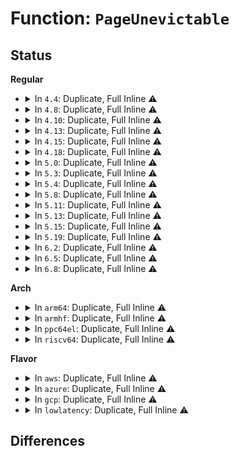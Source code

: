 # Function: <code>PageUnevictable</code>

## Status
<b>Regular</b>
<ul>
<li>
<details>
<summary>In <code>4.4</code>: Duplicate, Full Inline ⚠️</summary>

**Collision:** Static Duplication

**Inline:** Full

**Transformation:** False

**Instances:**

```
In mm/swap.c (ffffffff8119c994)
Location: include/linux/page-flags.h:265
Inline: True
Inline callers:
  - mm/swap.c:__page_cache_release
  - mm/swap.c:__pagevec_lru_add_fn
  - mm/swap.c:release_pages
  - mm/swap.c:rotate_reclaimable_page
  - mm/swap.c:mark_page_accessed
  - mm/swap.c:deactivate_file_page
  - mm/swap.c:lru_add_page_tail
  - mm/swap.c:lru_add_page_tail
```
```
In mm/vmscan.c (ffffffff811a2637)
Location: include/linux/page-flags.h:265
Inline: True
Inline callers:
  - mm/vmscan.c:__isolate_lru_page
  - mm/vmscan.c:isolate_lru_page
  - mm/vmscan.c:putback_lru_page
  - mm/vmscan.c:putback_inactive_pages
  - mm/vmscan.c:check_move_unevictable_pages
```
```
In mm/compaction.c (ffffffff811b60cc)
Location: include/linux/page-flags.h:265
Inline: True
Inline callers:
  - mm/compaction.c:isolate_migratepages_block
```
```
In mm/mlock.c (ffffffff811c2ce2)
Location: include/linux/page-flags.h:265
Inline: True
Inline callers:
  - mm/mlock.c:__munlock_pagevec
  - mm/mlock.c:clear_page_mlock
  - mm/mlock.c:munlock_vma_page
```
```
In mm/memcontrol.c (ffffffff811fecef)
Location: include/linux/page-flags.h:265
Inline: True
Inline callers:
  - mm/memcontrol.c:lock_page_lru
  - mm/memcontrol.c:unlock_page_lru
```
```
In fs/proc/task_mmu.c (ffffffff81276a32)
Location: include/linux/page-flags.h:265
Inline: True
Inline callers:
  - fs/proc/task_mmu.c:gather_stats
```
</details>
</li>
<li>
<details>
<summary>In <code>4.8</code>: Duplicate, Full Inline ⚠️</summary>

**Collision:** Static Duplication

**Inline:** Full

**Transformation:** False

**Instances:**

```
In mm/swap.c (ffffffff811b1f5b)
Location: include/linux/page-flags.h:322
Inline: True
Inline callers:
  - mm/swap.c:__pagevec_lru_add_fn
  - mm/swap.c:lru_add_page_tail
  - mm/swap.c:lru_add_page_tail
  - mm/swap.c:release_pages
  - mm/swap.c:deactivate_page
  - mm/swap.c:deactivate_file_page
  - mm/swap.c:mark_page_accessed
  - mm/swap.c:activate_page
  - mm/swap.c:rotate_reclaimable_page
  - mm/swap.c:__page_cache_release
```
```
In mm/vmscan.c (ffffffff811bca5e)
Location: include/linux/page-flags.h:322
Inline: True
Inline callers:
  - mm/vmscan.c:check_move_unevictable_pages
  - mm/vmscan.c:putback_inactive_pages
  - mm/vmscan.c:isolate_lru_page
  - mm/vmscan.c:__isolate_lru_page
  - mm/vmscan.c:putback_lru_page
```
```
In mm/compaction.c (ffffffff811cff27)
Location: include/linux/page-flags.h:322
Inline: True
Inline callers:
  - mm/compaction.c:isolate_migratepages_block
```
```
In mm/mlock.c (ffffffff811dea06)
Location: include/linux/page-flags.h:322
Inline: True
Inline callers:
  - mm/mlock.c:__munlock_isolation_failed
  - mm/mlock.c:clear_page_mlock
```
```
In mm/memcontrol.c (ffffffff81224832)
Location: include/linux/page-flags.h:322
Inline: True
Inline callers:
  - mm/memcontrol.c:mem_cgroup_commit_charge
  - mm/memcontrol.c:mem_cgroup_commit_charge
```
```
In fs/proc/task_mmu.c (ffffffff812a4736)
Location: include/linux/page-flags.h:322
Inline: True
Inline callers:
  - fs/proc/task_mmu.c:gather_stats
```
</details>
</li>
<li>
<details>
<summary>In <code>4.10</code>: Duplicate, Full Inline ⚠️</summary>

**Collision:** Static Duplication

**Inline:** Full

**Transformation:** False

**Instances:**

```
In mm/swap.c (ffffffff811c25bb)
Location: include/linux/page-flags.h:338
Inline: True
Inline callers:
  - mm/swap.c:__pagevec_lru_add_fn
  - mm/swap.c:lru_add_page_tail
  - mm/swap.c:lru_add_page_tail
  - mm/swap.c:release_pages
  - mm/swap.c:deactivate_page
  - mm/swap.c:deactivate_file_page
  - mm/swap.c:mark_page_accessed
  - mm/swap.c:activate_page
  - mm/swap.c:rotate_reclaimable_page
  - mm/swap.c:__page_cache_release
```
```
In mm/vmscan.c (ffffffff811cd131)
Location: include/linux/page-flags.h:338
Inline: True
Inline callers:
  - mm/vmscan.c:check_move_unevictable_pages
  - mm/vmscan.c:putback_inactive_pages
  - mm/vmscan.c:isolate_lru_page
  - mm/vmscan.c:__isolate_lru_page
  - mm/vmscan.c:putback_lru_page
```
```
In mm/compaction.c (ffffffff811dff53)
Location: include/linux/page-flags.h:338
Inline: True
Inline callers:
  - mm/compaction.c:isolate_migratepages_block
```
```
In mm/mlock.c (ffffffff811ee826)
Location: include/linux/page-flags.h:338
Inline: True
Inline callers:
  - mm/mlock.c:__munlock_isolation_failed
  - mm/mlock.c:clear_page_mlock
```
```
In mm/memcontrol.c (ffffffff81236e1b)
Location: include/linux/page-flags.h:338
Inline: True
Inline callers:
  - mm/memcontrol.c:mem_cgroup_commit_charge
  - mm/memcontrol.c:mem_cgroup_commit_charge
```
```
In fs/proc/task_mmu.c (ffffffff812ba0af)
Location: include/linux/page-flags.h:338
Inline: True
Inline callers:
  - fs/proc/task_mmu.c:gather_stats
```
</details>
</li>
<li>
<details>
<summary>In <code>4.13</code>: Duplicate, Full Inline ⚠️</summary>

**Collision:** Static Duplication

**Inline:** Full

**Transformation:** False

**Instances:**

```
In mm/swap.c (ffffffff811caa3a)
Location: include/linux/page-flags.h:341
Inline: True
Inline callers:
  - mm/swap.c:__pagevec_lru_add_fn
  - mm/swap.c:lru_add_page_tail
  - mm/swap.c:lru_add_page_tail
  - mm/swap.c:release_pages
  - mm/swap.c:mark_page_lazyfree
  - mm/swap.c:deactivate_file_page
  - mm/swap.c:mark_page_accessed
  - mm/swap.c:activate_page
  - mm/swap.c:rotate_reclaimable_page
  - mm/swap.c:__page_cache_release
```
```
In mm/vmscan.c (ffffffff811d5def)
Location: include/linux/page-flags.h:341
Inline: True
Inline callers:
  - mm/vmscan.c:check_move_unevictable_pages
  - mm/vmscan.c:putback_inactive_pages
  - mm/vmscan.c:isolate_lru_page
  - mm/vmscan.c:__isolate_lru_page
  - mm/vmscan.c:putback_lru_page
```
```
In mm/compaction.c (ffffffff811e9cfa)
Location: include/linux/page-flags.h:341
Inline: True
Inline callers:
  - mm/compaction.c:isolate_migratepages_block
```
```
In mm/mlock.c (ffffffff811f97b6)
Location: include/linux/page-flags.h:341
Inline: True
Inline callers:
  - mm/mlock.c:__munlock_isolation_failed
  - mm/mlock.c:clear_page_mlock
```
```
In mm/memcontrol.c (ffffffff812428cc)
Location: include/linux/page-flags.h:341
Inline: True
Inline callers:
  - mm/memcontrol.c:mem_cgroup_commit_charge
  - mm/memcontrol.c:mem_cgroup_commit_charge
```
```
In fs/proc/task_mmu.c (ffffffff812c77fe)
Location: include/linux/page-flags.h:341
Inline: True
Inline callers:
  - fs/proc/task_mmu.c:gather_stats
```
</details>
</li>
<li>
<details>
<summary>In <code>4.15</code>: Duplicate, Full Inline ⚠️</summary>

**Collision:** Static Duplication

**Inline:** Full

**Transformation:** False

**Instances:**

```
In mm/swap.c (ffffffff811df7aa)
Location: include/linux/page-flags.h:342
Inline: True
Inline callers:
  - mm/swap.c:__pagevec_lru_add_fn
  - mm/swap.c:lru_add_page_tail
  - mm/swap.c:lru_add_page_tail
  - mm/swap.c:release_pages
  - mm/swap.c:mark_page_lazyfree
  - mm/swap.c:deactivate_file_page
  - mm/swap.c:mark_page_accessed
  - mm/swap.c:activate_page
  - mm/swap.c:rotate_reclaimable_page
  - mm/swap.c:__page_cache_release
```
```
In mm/vmscan.c (ffffffff811eb30f)
Location: include/linux/page-flags.h:342
Inline: True
Inline callers:
  - mm/vmscan.c:check_move_unevictable_pages
  - mm/vmscan.c:putback_inactive_pages
  - mm/vmscan.c:isolate_lru_page
  - mm/vmscan.c:__isolate_lru_page
  - mm/vmscan.c:putback_lru_page
```
```
In mm/compaction.c (ffffffff8120004f)
Location: include/linux/page-flags.h:342
Inline: True
Inline callers:
  - mm/compaction.c:isolate_migratepages_block
```
```
In mm/mlock.c (ffffffff81211be6)
Location: include/linux/page-flags.h:342
Inline: True
Inline callers:
  - mm/mlock.c:__munlock_isolation_failed
  - mm/mlock.c:clear_page_mlock
```
```
In mm/memcontrol.c (ffffffff8126270c)
Location: include/linux/page-flags.h:342
Inline: True
Inline callers:
  - mm/memcontrol.c:mem_cgroup_commit_charge
  - mm/memcontrol.c:mem_cgroup_commit_charge
```
```
In fs/proc/task_mmu.c (ffffffff812eb3fe)
Location: include/linux/page-flags.h:342
Inline: True
Inline callers:
  - fs/proc/task_mmu.c:gather_stats
```
</details>
</li>
<li>
<details>
<summary>In <code>4.18</code>: Duplicate, Full Inline ⚠️</summary>

**Collision:** Static Duplication

**Inline:** Full

**Transformation:** False

**Instances:**

```
In mm/swap.c (ffffffff81201e32)
Location: include/linux/page-flags.h:349
Inline: True
Inline callers:
  - mm/swap.c:__pagevec_lru_add_fn
  - mm/swap.c:lru_add_page_tail
  - mm/swap.c:lru_add_page_tail
  - mm/swap.c:release_pages
  - mm/swap.c:mark_page_lazyfree
  - mm/swap.c:deactivate_file_page
  - mm/swap.c:mark_page_accessed
  - mm/swap.c:activate_page
  - mm/swap.c:rotate_reclaimable_page
  - mm/swap.c:__page_cache_release
```
```
In mm/vmscan.c (ffffffff8120cb31)
Location: include/linux/page-flags.h:349
Inline: True
Inline callers:
  - mm/vmscan.c:check_move_unevictable_pages
  - mm/vmscan.c:putback_inactive_pages
  - mm/vmscan.c:isolate_lru_page
  - mm/vmscan.c:__isolate_lru_page
```
```
In mm/compaction.c (ffffffff812213f5)
Location: include/linux/page-flags.h:349
Inline: True
Inline callers:
  - mm/compaction.c:isolate_migratepages_block
```
```
In mm/mlock.c (ffffffff81232925)
Location: include/linux/page-flags.h:349
Inline: True
Inline callers:
  - mm/mlock.c:__munlock_isolation_failed
  - mm/mlock.c:clear_page_mlock
```
```
In mm/memcontrol.c (ffffffff812868cc)
Location: include/linux/page-flags.h:349
Inline: True
Inline callers:
  - mm/memcontrol.c:mem_cgroup_commit_charge
  - mm/memcontrol.c:mem_cgroup_commit_charge
```
```
In fs/proc/task_mmu.c (ffffffff8131872e)
Location: include/linux/page-flags.h:349
Inline: True
Inline callers:
  - fs/proc/task_mmu.c:gather_stats
```
</details>
</li>
<li>
<details>
<summary>In <code>5.0</code>: Duplicate, Full Inline ⚠️</summary>

**Collision:** Static Duplication

**Inline:** Full

**Transformation:** False

**Instances:**

```
In mm/swap.c (ffffffff812147b2)
Location: include/linux/page-flags.h:361
Inline: True
Inline callers:
  - mm/swap.c:__pagevec_lru_add_fn
  - mm/swap.c:lru_add_page_tail
  - mm/swap.c:lru_add_page_tail
  - mm/swap.c:release_pages
  - mm/swap.c:mark_page_lazyfree
  - mm/swap.c:deactivate_file_page
  - mm/swap.c:mark_page_accessed
  - mm/swap.c:activate_page
  - mm/swap.c:rotate_reclaimable_page
  - mm/swap.c:__page_cache_release
```
```
In mm/vmscan.c (ffffffff8121f9a6)
Location: include/linux/page-flags.h:361
Inline: True
Inline callers:
  - mm/vmscan.c:check_move_unevictable_pages
  - mm/vmscan.c:putback_inactive_pages
  - mm/vmscan.c:isolate_lru_page
  - mm/vmscan.c:__isolate_lru_page
```
```
In mm/compaction.c (ffffffff81234448)
Location: include/linux/page-flags.h:361
Inline: True
Inline callers:
  - mm/compaction.c:isolate_migratepages_block
```
```
In mm/mlock.c (ffffffff81246165)
Location: include/linux/page-flags.h:361
Inline: True
Inline callers:
  - mm/mlock.c:__munlock_isolation_failed
  - mm/mlock.c:clear_page_mlock
```
```
In mm/memcontrol.c (ffffffff8129b857)
Location: include/linux/page-flags.h:361
Inline: True
Inline callers:
  - mm/memcontrol.c:mem_cgroup_commit_charge
  - mm/memcontrol.c:mem_cgroup_commit_charge
```
```
In fs/proc/task_mmu.c (ffffffff8132f640)
Location: include/linux/page-flags.h:361
Inline: True
Inline callers:
  - fs/proc/task_mmu.c:gather_stats
```
</details>
</li>
<li>
<details>
<summary>In <code>5.3</code>: Duplicate, Full Inline ⚠️</summary>

**Collision:** Static Duplication

**Inline:** Full

**Transformation:** False

**Instances:**

```
In mm/swap.c (ffffffff81224473)
Location: include/linux/page-flags.h:394
Inline: True
Inline callers:
  - mm/swap.c:__pagevec_lru_add_fn
  - mm/swap.c:lru_add_page_tail
  - mm/swap.c:lru_add_page_tail
  - mm/swap.c:release_pages
  - mm/swap.c:mark_page_lazyfree
  - mm/swap.c:deactivate_file_page
  - mm/swap.c:mark_page_accessed
  - mm/swap.c:activate_page
  - mm/swap.c:rotate_reclaimable_page
  - mm/swap.c:__page_cache_release
```
```
In mm/vmscan.c (ffffffff8122f15b)
Location: include/linux/page-flags.h:394
Inline: True
Inline callers:
  - mm/vmscan.c:check_move_unevictable_pages
  - mm/vmscan.c:move_pages_to_lru
  - mm/vmscan.c:isolate_lru_page
  - mm/vmscan.c:__isolate_lru_page
  - mm/vmscan.c:reclaim_clean_pages_from_list
```
```
In mm/compaction.c (ffffffff81244204)
Location: include/linux/page-flags.h:394
Inline: True
Inline callers:
  - mm/compaction.c:isolate_migratepages_block
```
```
In mm/mlock.c (ffffffff81258165)
Location: include/linux/page-flags.h:394
Inline: True
Inline callers:
  - mm/mlock.c:__munlock_isolation_failed
  - mm/mlock.c:clear_page_mlock
```
```
In mm/memcontrol.c (ffffffff812b69a4)
Location: include/linux/page-flags.h:394
Inline: True
Inline callers:
  - mm/memcontrol.c:mem_cgroup_commit_charge
  - mm/memcontrol.c:mem_cgroup_commit_charge
```
```
In fs/proc/task_mmu.c (ffffffff81357107)
Location: include/linux/page-flags.h:394
Inline: True
Inline callers:
  - fs/proc/task_mmu.c:gather_stats
```
</details>
</li>
<li>
<details>
<summary>In <code>5.4</code>: Duplicate, Full Inline ⚠️</summary>

**Collision:** Static Duplication

**Inline:** Full

**Transformation:** False

**Instances:**

```
In mm/swap.c (ffffffff81232203)
Location: include/linux/page-flags.h:394
Inline: True
Inline callers:
  - mm/swap.c:__pagevec_lru_add_fn
  - mm/swap.c:lru_add_page_tail
  - mm/swap.c:lru_add_page_tail
  - mm/swap.c:release_pages
  - mm/swap.c:mark_page_lazyfree
  - mm/swap.c:deactivate_page
  - mm/swap.c:deactivate_file_page
  - mm/swap.c:mark_page_accessed
  - mm/swap.c:activate_page
  - mm/swap.c:rotate_reclaimable_page
  - mm/swap.c:__page_cache_release
```
```
In mm/vmscan.c (ffffffff8123d2eb)
Location: include/linux/page-flags.h:394
Inline: True
Inline callers:
  - mm/vmscan.c:check_move_unevictable_pages
  - mm/vmscan.c:move_pages_to_lru
  - mm/vmscan.c:isolate_lru_page
  - mm/vmscan.c:__isolate_lru_page
  - mm/vmscan.c:reclaim_clean_pages_from_list
```
```
In mm/compaction.c (ffffffff812526c4)
Location: include/linux/page-flags.h:394
Inline: True
Inline callers:
  - mm/compaction.c:isolate_migratepages_block
```
```
In mm/mlock.c (ffffffff81266635)
Location: include/linux/page-flags.h:394
Inline: True
Inline callers:
  - mm/mlock.c:__munlock_isolation_failed
  - mm/mlock.c:clear_page_mlock
```
```
In mm/madvise.c (ffffffff812853cb)
Location: include/linux/page-flags.h:394
Inline: True
Inline callers:
  - mm/madvise.c:madvise_cold_or_pageout_pte_range
  - mm/madvise.c:madvise_cold_or_pageout_pte_range
```
```
In mm/memcontrol.c (ffffffff812c8874)
Location: include/linux/page-flags.h:394
Inline: True
Inline callers:
  - mm/memcontrol.c:mem_cgroup_commit_charge
  - mm/memcontrol.c:mem_cgroup_commit_charge
```
```
In fs/proc/task_mmu.c (ffffffff8136f6d7)
Location: include/linux/page-flags.h:394
Inline: True
Inline callers:
  - fs/proc/task_mmu.c:gather_stats
```
</details>
</li>
<li>
<details>
<summary>In <code>5.8</code>: Duplicate, Full Inline ⚠️</summary>

**Collision:** Static Duplication

**Inline:** Full

**Transformation:** False

**Instances:**

```
In mm/swap.c (ffffffff8125f5a3)
Location: include/linux/page-flags.h:402
Inline: True
Inline callers:
  - mm/swap.c:__pagevec_lru_add_fn
  - mm/swap.c:lru_add_page_tail
  - mm/swap.c:release_pages
  - mm/swap.c:mark_page_lazyfree
  - mm/swap.c:deactivate_page
  - mm/swap.c:deactivate_file_page
  - mm/swap.c:lru_deactivate_file_fn
  - mm/swap.c:mark_page_accessed
  - mm/swap.c:activate_page
  - mm/swap.c:rotate_reclaimable_page
  - mm/swap.c:__page_cache_release
```
```
In mm/vmscan.c (ffffffff8126588b)
Location: include/linux/page-flags.h:402
Inline: True
Inline callers:
  - mm/vmscan.c:check_move_unevictable_pages
  - mm/vmscan.c:isolate_lru_page
  - mm/vmscan.c:__isolate_lru_page
  - mm/vmscan.c:reclaim_clean_pages_from_list
```
```
In mm/compaction.c (ffffffff81282af1)
Location: include/linux/page-flags.h:402
Inline: True
Inline callers:
  - mm/compaction.c:isolate_migratepages_block
```
```
In mm/mlock.c (ffffffff81296c13)
Location: include/linux/page-flags.h:402
Inline: True
Inline callers:
  - mm/mlock.c:__munlock_pagevec
  - mm/mlock.c:munlock_vma_page
  - mm/mlock.c:clear_page_mlock
```
```
In mm/madvise.c (ffffffff812b7864)
Location: include/linux/page-flags.h:402
Inline: True
Inline callers:
  - mm/madvise.c:madvise_cold_or_pageout_pte_range
  - mm/madvise.c:madvise_cold_or_pageout_pte_range
```
```
In fs/proc/task_mmu.c (ffffffff813b6ea3)
Location: include/linux/page-flags.h:402
Inline: True
Inline callers:
  - fs/proc/task_mmu.c:gather_stats
```
</details>
</li>
<li>
<details>
<summary>In <code>5.11</code>: Duplicate, Full Inline ⚠️</summary>

**Collision:** Static Duplication

**Inline:** Full

**Transformation:** False

**Instances:**

```
In mm/swap.c (ffffffff81269bab)
Location: include/linux/page-flags.h:410
Inline: True
Inline callers:
  - mm/swap.c:__pagevec_lru_add_fn
  - mm/swap.c:release_pages
  - mm/swap.c:mark_page_lazyfree
  - mm/swap.c:deactivate_page
  - mm/swap.c:deactivate_file_page
  - mm/swap.c:lru_deactivate_file_fn
  - mm/swap.c:mark_page_accessed
  - mm/swap.c:activate_page
  - mm/swap.c:rotate_reclaimable_page
  - mm/swap.c:__page_cache_release
```
```
In mm/vmscan.c (ffffffff8127029d)
Location: include/linux/page-flags.h:410
Inline: True
Inline callers:
  - mm/vmscan.c:check_move_unevictable_pages
  - mm/vmscan.c:move_pages_to_lru
  - mm/vmscan.c:isolate_lru_page
  - mm/vmscan.c:__isolate_lru_page_prepare
  - mm/vmscan.c:reclaim_clean_pages_from_list
```
```
In mm/compaction.c (ffffffff8128d0b0)
Location: include/linux/page-flags.h:410
Inline: True
Inline callers:
  - mm/compaction.c:isolate_migratepages_block
```
```
In mm/mlock.c (ffffffff812a1c48)
Location: include/linux/page-flags.h:410
Inline: True
Inline callers:
  - mm/mlock.c:__munlock_pagevec
  - mm/mlock.c:__munlock_isolation_failed
  - mm/mlock.c:clear_page_mlock
```
```
In mm/madvise.c (ffffffff812c27a5)
Location: include/linux/page-flags.h:410
Inline: True
Inline callers:
  - mm/madvise.c:madvise_cold_or_pageout_pte_range
  - mm/madvise.c:madvise_cold_or_pageout_pte_range
```
```
In fs/proc/task_mmu.c (ffffffff813c8543)
Location: include/linux/page-flags.h:410
Inline: True
Inline callers:
  - fs/proc/task_mmu.c:gather_stats
```
</details>
</li>
<li>
<details>
<summary>In <code>5.13</code>: Duplicate, Full Inline ⚠️</summary>

**Collision:** Static Duplication

**Inline:** Full

**Transformation:** False

**Instances:**

```
In mm/swap.c (ffffffff8126d8c1)
Location: include/linux/page-flags.h:410
Inline: True
Inline callers:
  - mm/swap.c:__pagevec_lru_add_fn
  - mm/swap.c:release_pages
  - mm/swap.c:release_pages
  - mm/swap.c:mark_page_lazyfree
  - mm/swap.c:deactivate_page
  - mm/swap.c:deactivate_file_page
  - mm/swap.c:lru_deactivate_file_fn
  - mm/swap.c:lru_deactivate_file_fn
  - mm/swap.c:lru_deactivate_file_fn
  - mm/swap.c:lru_deactivate_file_fn
  - mm/swap.c:mark_page_accessed
  - mm/swap.c:mark_page_accessed
  - mm/swap.c:rotate_reclaimable_page
  - mm/swap.c:__page_cache_release
  - mm/swap.c:__page_cache_release
  - mm/swap.c:perf_trace_mm_lru_insertion
  - mm/swap.c:trace_event_raw_event_mm_lru_insertion
```
```
In mm/vmscan.c (ffffffff81276122)
Location: include/linux/page-flags.h:410
Inline: True
Inline callers:
  - mm/vmscan.c:check_move_unevictable_pages
  - mm/vmscan.c:check_move_unevictable_pages
  - mm/vmscan.c:check_move_unevictable_pages
  - mm/vmscan.c:move_pages_to_lru
  - mm/vmscan.c:move_pages_to_lru
  - mm/vmscan.c:isolate_lru_page
  - mm/vmscan.c:reclaim_clean_pages_from_list
```
```
In mm/compaction.c (ffffffff81291b7c)
Location: include/linux/page-flags.h:410
Inline: True
Inline callers:
  - mm/compaction.c:isolate_migratepages_block
```
```
In mm/mlock.c (ffffffff812a752b)
Location: include/linux/page-flags.h:410
Inline: True
Inline callers:
  - mm/mlock.c:__munlock_pagevec
  - mm/mlock.c:__munlock_isolation_failed
  - mm/mlock.c:clear_page_mlock
```
```
In mm/madvise.c (ffffffff812c962b)
Location: include/linux/page-flags.h:410
Inline: True
Inline callers:
  - mm/madvise.c:madvise_cold_or_pageout_pte_range
  - mm/madvise.c:madvise_cold_or_pageout_pte_range
```
```
In fs/proc/task_mmu.c (ffffffff813cf583)
Location: include/linux/page-flags.h:410
Inline: True
Inline callers:
  - fs/proc/task_mmu.c:gather_stats
```
</details>
</li>
<li>
<details>
<summary>In <code>5.15</code>: Duplicate, Full Inline ⚠️</summary>

**Collision:** Static Duplication

**Inline:** Full

**Transformation:** False

**Instances:**

```
In mm/swap.c (ffffffff812a9f31)
Location: include/linux/page-flags.h:424
Inline: True
Inline callers:
  - mm/swap.c:__pagevec_lru_add_fn
  - mm/swap.c:release_pages
  - mm/swap.c:release_pages
  - mm/swap.c:mark_page_lazyfree
  - mm/swap.c:deactivate_page
  - mm/swap.c:deactivate_file_page
  - mm/swap.c:lru_deactivate_file_fn
  - mm/swap.c:lru_deactivate_file_fn
  - mm/swap.c:lru_deactivate_file_fn
  - mm/swap.c:lru_deactivate_file_fn
  - mm/swap.c:mark_page_accessed
  - mm/swap.c:mark_page_accessed
  - mm/swap.c:rotate_reclaimable_page
  - mm/swap.c:__page_cache_release
  - mm/swap.c:__page_cache_release
  - mm/swap.c:perf_trace_mm_lru_insertion
  - mm/swap.c:trace_event_raw_event_mm_lru_insertion
```
```
In mm/vmscan.c (ffffffff812b26fe)
Location: include/linux/page-flags.h:424
Inline: True
Inline callers:
  - mm/vmscan.c:check_move_unevictable_pages
  - mm/vmscan.c:check_move_unevictable_pages
  - mm/vmscan.c:check_move_unevictable_pages
  - mm/vmscan.c:move_pages_to_lru
  - mm/vmscan.c:move_pages_to_lru
  - mm/vmscan.c:isolate_lru_page
  - mm/vmscan.c:reclaim_clean_pages_from_list
```
```
In mm/compaction.c (ffffffff812d18d6)
Location: include/linux/page-flags.h:424
Inline: True
Inline callers:
  - mm/compaction.c:isolate_migratepages_block
```
```
In mm/mlock.c (ffffffff812e8804)
Location: include/linux/page-flags.h:424
Inline: True
Inline callers:
  - mm/mlock.c:__munlock_pagevec
  - mm/mlock.c:__munlock_isolation_failed
  - mm/mlock.c:clear_page_mlock
```
```
In mm/madvise.c (ffffffff8130e651)
Location: include/linux/page-flags.h:424
Inline: True
Inline callers:
  - mm/madvise.c:madvise_cold_or_pageout_pte_range
  - mm/madvise.c:madvise_cold_or_pageout_pte_range
```
```
In fs/proc/task_mmu.c (ffffffff81420963)
Location: include/linux/page-flags.h:424
Inline: True
Inline callers:
  - fs/proc/task_mmu.c:gather_stats
```
</details>
</li>
<li>
<details>
<summary>In <code>5.19</code>: Duplicate, Full Inline ⚠️</summary>

**Collision:** Static Duplication

**Inline:** Full

**Transformation:** False

**Instances:**

```
In mm/swap.c (ffffffff81306baf)
Location: include/linux/page-flags.h:577
Inline: True
Inline callers:
  - mm/swap.c:mark_page_lazyfree
  - mm/swap.c:deactivate_page
  - mm/swap.c:lru_deactivate_file_fn
```
```
In mm/vmscan.c (ffffffff8130f47c)
Location: include/linux/page-flags.h:577
Inline: True
Inline callers:
  - mm/vmscan.c:check_move_unevictable_pages
  - mm/vmscan.c:reclaim_clean_pages_from_list
```
```
In mm/compaction.c (ffffffff81330f65)
Location: include/linux/page-flags.h:577
Inline: True
Inline callers:
  - mm/compaction.c:isolate_migratepages_block
```
```
In mm/mlock.c (ffffffff8134a97d)
Location: include/linux/page-flags.h:577
Inline: True
Inline callers:
  - mm/mlock.c:__munlock_page
  - mm/mlock.c:__munlock_page
  - mm/mlock.c:__munlock_page
  - mm/mlock.c:__mlock_page
  - mm/mlock.c:__mlock_page
```
```
In mm/madvise.c (ffffffff81377d9a)
Location: include/linux/page-flags.h:577
Inline: True
Inline callers:
  - mm/madvise.c:madvise_cold_or_pageout_pte_range
  - mm/madvise.c:madvise_cold_or_pageout_pte_range
```
```
In mm/huge_memory.c (ffffffff813b9dde)
Location: include/linux/page-flags.h:577
Inline: True
```
```
In fs/proc/task_mmu.c (ffffffff81499848)
Location: include/linux/page-flags.h:577
Inline: True
Inline callers:
  - fs/proc/task_mmu.c:gather_stats
```
</details>
</li>
<li>
<details>
<summary>In <code>6.2</code>: Duplicate, Full Inline ⚠️</summary>

**Collision:** Static Duplication

**Inline:** Full

**Transformation:** False

**Instances:**

```
In mm/compaction.c (ffffffff813a7f12)
Location: include/linux/page-flags.h:556
Inline: True
Inline callers:
  - mm/compaction.c:isolate_migratepages_block
```
```
In mm/mlock.c (ffffffff813c356d)
Location: include/linux/page-flags.h:556
Inline: True
Inline callers:
  - mm/mlock.c:__munlock_page
  - mm/mlock.c:__munlock_page
  - mm/mlock.c:__munlock_page
  - mm/mlock.c:__mlock_page
  - mm/mlock.c:__mlock_page
```
```
In mm/madvise.c (ffffffff813f5655)
Location: include/linux/page-flags.h:556
Inline: True
Inline callers:
  - mm/madvise.c:madvise_cold_or_pageout_pte_range
  - mm/madvise.c:madvise_cold_or_pageout_pte_range
```
```
In mm/huge_memory.c (ffffffff8143c8bb)
Location: include/linux/page-flags.h:556
Inline: True
```
```
In fs/proc/task_mmu.c (ffffffff8152d9c8)
Location: include/linux/page-flags.h:556
Inline: True
Inline callers:
  - fs/proc/task_mmu.c:gather_stats
```
</details>
</li>
<li>
<details>
<summary>In <code>6.5</code>: Duplicate, Full Inline ⚠️</summary>

**Collision:** Static Duplication

**Inline:** Full

**Transformation:** False

**Instances:**

```
In mm/huge_memory.c (ffffffff81471f12)
Location: include/linux/page-flags.h:550
Inline: True
```
```
In fs/proc/task_mmu.c (ffffffff81565dcc)
Location: include/linux/page-flags.h:550
Inline: True
Inline callers:
  - fs/proc/task_mmu.c:gather_stats
```
</details>
</li>
<li>
<details>
<summary>In <code>6.8</code>: Duplicate, Full Inline ⚠️</summary>

**Collision:** Static Duplication

**Inline:** Full

**Transformation:** False

**Instances:**

```
In mm/huge_memory.c (ffffffff814a2658)
Location: include/linux/page-flags.h:552
Inline: True
Inline callers:
  - mm/huge_memory.c:__split_huge_page
```
```
In fs/proc/task_mmu.c (ffffffff8159dda3)
Location: include/linux/page-flags.h:552
Inline: True
Inline callers:
  - fs/proc/task_mmu.c:gather_stats
```
</details>
</li>
</ul>
<b>Arch</b>
<ul>
<li>
<details>
<summary>In <code>arm64</code>: Duplicate, Full Inline ⚠️</summary>

**Collision:** Static Duplication

**Inline:** Full

**Transformation:** False

**Instances:**

```
In mm/swap.c (ffff8000102c11c0)
Location: include/linux/page-flags.h:394
Inline: True
Inline callers:
  - mm/swap.c:__pagevec_lru_add_fn
  - mm/swap.c:lru_add_page_tail
  - mm/swap.c:lru_add_page_tail
  - mm/swap.c:release_pages
  - mm/swap.c:mark_page_lazyfree
  - mm/swap.c:deactivate_page
  - mm/swap.c:deactivate_file_page
  - mm/swap.c:mark_page_accessed
  - mm/swap.c:activate_page
  - mm/swap.c:rotate_reclaimable_page
  - mm/swap.c:__page_cache_release
```
```
In mm/vmscan.c (ffff8000102ce6a8)
Location: include/linux/page-flags.h:394
Inline: True
Inline callers:
  - mm/vmscan.c:check_move_unevictable_pages
  - mm/vmscan.c:move_pages_to_lru
  - mm/vmscan.c:isolate_lru_page
  - mm/vmscan.c:__isolate_lru_page
  - mm/vmscan.c:reclaim_clean_pages_from_list
```
```
In mm/compaction.c (ffff8000102eb284)
Location: include/linux/page-flags.h:394
Inline: True
Inline callers:
  - mm/compaction.c:isolate_migratepages_block
```
```
In mm/mlock.c (ffff8000102fdd80)
Location: include/linux/page-flags.h:394
Inline: True
Inline callers:
  - mm/mlock.c:clear_page_mlock
```
```
In mm/madvise.c (ffff80001031f3f8)
Location: include/linux/page-flags.h:394
Inline: True
Inline callers:
  - mm/madvise.c:madvise_cold_or_pageout_pte_range
  - mm/madvise.c:madvise_cold_or_pageout_pte_range
```
```
In mm/memcontrol.c (ffff80001036b7c4)
Location: include/linux/page-flags.h:394
Inline: True
Inline callers:
  - mm/memcontrol.c:mem_cgroup_commit_charge
  - mm/memcontrol.c:mem_cgroup_commit_charge
```
```
In fs/proc/task_mmu.c (ffff800010438e38)
Location: include/linux/page-flags.h:394
Inline: True
Inline callers:
  - fs/proc/task_mmu.c:gather_stats
```
</details>
</li>
<li>
<details>
<summary>In <code>armhf</code>: Duplicate, Full Inline ⚠️</summary>

**Collision:** Static Duplication

**Inline:** Full

**Transformation:** False

**Instances:**

```
In mm/swap.c (c04ed348)
Location: include/linux/page-flags.h:394
Inline: True
Inline callers:
  - mm/swap.c:__pagevec_lru_add_fn
  - mm/swap.c:release_pages
  - mm/swap.c:mark_page_lazyfree
  - mm/swap.c:deactivate_page
  - mm/swap.c:deactivate_file_page
  - mm/swap.c:mark_page_accessed
  - mm/swap.c:activate_page
  - mm/swap.c:rotate_reclaimable_page
  - mm/swap.c:__page_cache_release
```
```
In mm/vmscan.c (c04f84fc)
Location: include/linux/page-flags.h:394
Inline: True
Inline callers:
  - mm/vmscan.c:check_move_unevictable_pages
  - mm/vmscan.c:move_pages_to_lru
  - mm/vmscan.c:isolate_lru_page
  - mm/vmscan.c:__isolate_lru_page
  - mm/vmscan.c:reclaim_clean_pages_from_list
```
```
In mm/compaction.c (c050e908)
Location: include/linux/page-flags.h:394
Inline: True
Inline callers:
  - mm/compaction.c:isolate_migratepages_block
```
```
In mm/mlock.c (c051d048)
Location: include/linux/page-flags.h:394
Inline: True
Inline callers:
  - mm/mlock.c:clear_page_mlock
```
```
In mm/madvise.c (c0537b6c)
Location: include/linux/page-flags.h:394
Inline: True
Inline callers:
  - mm/madvise.c:madvise_cold_or_pageout_pte_range
```
```
In mm/memcontrol.c (c055ce94)
Location: include/linux/page-flags.h:394
Inline: True
Inline callers:
  - mm/memcontrol.c:mem_cgroup_commit_charge
  - mm/memcontrol.c:mem_cgroup_commit_charge
```
</details>
</li>
<li>
<details>
<summary>In <code>ppc64el</code>: Duplicate, Full Inline ⚠️</summary>

**Collision:** Static Duplication

**Inline:** Full

**Transformation:** False

**Instances:**

```
In mm/swap.c (c00000000037c250)
Location: include/linux/page-flags.h:394
Inline: True
Inline callers:
  - mm/swap.c:__pagevec_lru_add_fn
  - mm/swap.c:lru_add_page_tail
  - mm/swap.c:lru_add_page_tail
  - mm/swap.c:release_pages
  - mm/swap.c:mark_page_lazyfree
  - mm/swap.c:deactivate_page
  - mm/swap.c:deactivate_file_page
  - mm/swap.c:mark_page_accessed
  - mm/swap.c:activate_page
  - mm/swap.c:rotate_reclaimable_page
  - mm/swap.c:__page_cache_release
```
```
In mm/vmscan.c (c00000000038c52c)
Location: include/linux/page-flags.h:394
Inline: True
Inline callers:
  - mm/vmscan.c:check_move_unevictable_pages
  - mm/vmscan.c:move_pages_to_lru
  - mm/vmscan.c:isolate_lru_page
  - mm/vmscan.c:__isolate_lru_page
  - mm/vmscan.c:reclaim_clean_pages_from_list
```
```
In mm/compaction.c (c0000000003ac850)
Location: include/linux/page-flags.h:394
Inline: True
Inline callers:
  - mm/compaction.c:isolate_migratepages_block
```
```
In mm/mlock.c (c0000000003c936c)
Location: include/linux/page-flags.h:394
Inline: True
Inline callers:
  - mm/mlock.c:clear_page_mlock
```
```
In mm/madvise.c (c0000000003f4774)
Location: include/linux/page-flags.h:394
Inline: True
Inline callers:
  - mm/madvise.c:madvise_cold_or_pageout_pte_range
  - mm/madvise.c:madvise_cold_or_pageout_pte_range
```
```
In mm/memcontrol.c (c00000000045b30c)
Location: include/linux/page-flags.h:394
Inline: True
Inline callers:
  - mm/memcontrol.c:mem_cgroup_commit_charge
  - mm/memcontrol.c:mem_cgroup_commit_charge
```
```
In fs/proc/task_mmu.c (c00000000054c710)
Location: include/linux/page-flags.h:394
Inline: True
Inline callers:
  - fs/proc/task_mmu.c:gather_stats
```
</details>
</li>
<li>
<details>
<summary>In <code>riscv64</code>: Duplicate, Full Inline ⚠️</summary>

**Collision:** Static Duplication

**Inline:** Full

**Transformation:** False

**Instances:**

```
In mm/swap.c (ffffffe0001e355a)
Location: include/linux/page-flags.h:394
Inline: True
Inline callers:
  - mm/swap.c:__pagevec_lru_add_fn
  - mm/swap.c:release_pages
  - mm/swap.c:mark_page_lazyfree
  - mm/swap.c:deactivate_page
  - mm/swap.c:deactivate_file_page
  - mm/swap.c:mark_page_accessed
  - mm/swap.c:activate_page
  - mm/swap.c:rotate_reclaimable_page
  - mm/swap.c:__page_cache_release
```
```
In mm/vmscan.c (ffffffe0001ec8a8)
Location: include/linux/page-flags.h:394
Inline: True
Inline callers:
  - mm/vmscan.c:check_move_unevictable_pages
  - mm/vmscan.c:move_pages_to_lru
  - mm/vmscan.c:isolate_lru_page
  - mm/vmscan.c:__isolate_lru_page
  - mm/vmscan.c:reclaim_clean_pages_from_list
```
```
In mm/compaction.c (ffffffe0001ff74e)
Location: include/linux/page-flags.h:394
Inline: True
Inline callers:
  - mm/compaction.c:isolate_migratepages_block
```
```
In mm/mlock.c (ffffffe00020c4ac)
Location: include/linux/page-flags.h:394
Inline: True
Inline callers:
  - mm/mlock.c:clear_page_mlock
```
```
In mm/madvise.c (ffffffe000220d08)
Location: include/linux/page-flags.h:394
Inline: True
Inline callers:
  - mm/madvise.c:madvise_cold_or_pageout_pte_range
```
```
In mm/memcontrol.c (ffffffe000248e58)
Location: include/linux/page-flags.h:394
Inline: True
Inline callers:
  - mm/memcontrol.c:mem_cgroup_commit_charge
  - mm/memcontrol.c:mem_cgroup_commit_charge
```
</details>
</li>
</ul>
<b>Flavor</b>
<ul>
<li>
<details>
<summary>In <code>aws</code>: Duplicate, Full Inline ⚠️</summary>

**Collision:** Static Duplication

**Inline:** Full

**Transformation:** False

**Instances:**

```
In mm/swap.c (ffffffff8122a853)
Location: include/linux/page-flags.h:394
Inline: True
Inline callers:
  - mm/swap.c:__pagevec_lru_add_fn
  - mm/swap.c:lru_add_page_tail
  - mm/swap.c:lru_add_page_tail
  - mm/swap.c:release_pages
  - mm/swap.c:mark_page_lazyfree
  - mm/swap.c:deactivate_page
  - mm/swap.c:deactivate_file_page
  - mm/swap.c:mark_page_accessed
  - mm/swap.c:activate_page
  - mm/swap.c:rotate_reclaimable_page
  - mm/swap.c:__page_cache_release
```
```
In mm/vmscan.c (ffffffff8123593b)
Location: include/linux/page-flags.h:394
Inline: True
Inline callers:
  - mm/vmscan.c:check_move_unevictable_pages
  - mm/vmscan.c:move_pages_to_lru
  - mm/vmscan.c:isolate_lru_page
  - mm/vmscan.c:__isolate_lru_page
  - mm/vmscan.c:reclaim_clean_pages_from_list
```
```
In mm/compaction.c (ffffffff8124ad14)
Location: include/linux/page-flags.h:394
Inline: True
Inline callers:
  - mm/compaction.c:isolate_migratepages_block
```
```
In mm/mlock.c (ffffffff8125ec85)
Location: include/linux/page-flags.h:394
Inline: True
Inline callers:
  - mm/mlock.c:__munlock_isolation_failed
  - mm/mlock.c:clear_page_mlock
```
```
In mm/madvise.c (ffffffff8127da1b)
Location: include/linux/page-flags.h:394
Inline: True
Inline callers:
  - mm/madvise.c:madvise_cold_or_pageout_pte_range
  - mm/madvise.c:madvise_cold_or_pageout_pte_range
```
```
In mm/memcontrol.c (ffffffff812c0e54)
Location: include/linux/page-flags.h:394
Inline: True
Inline callers:
  - mm/memcontrol.c:mem_cgroup_commit_charge
  - mm/memcontrol.c:mem_cgroup_commit_charge
```
```
In fs/proc/task_mmu.c (ffffffff81367cb7)
Location: include/linux/page-flags.h:394
Inline: True
Inline callers:
  - fs/proc/task_mmu.c:gather_stats
```
</details>
</li>
<li>
<details>
<summary>In <code>azure</code>: Duplicate, Full Inline ⚠️</summary>

**Collision:** Static Duplication

**Inline:** Full

**Transformation:** False

**Instances:**

```
In mm/swap.c (ffffffff8121d973)
Location: include/linux/page-flags.h:394
Inline: True
Inline callers:
  - mm/swap.c:__pagevec_lru_add_fn
  - mm/swap.c:lru_add_page_tail
  - mm/swap.c:lru_add_page_tail
  - mm/swap.c:release_pages
  - mm/swap.c:mark_page_lazyfree
  - mm/swap.c:deactivate_page
  - mm/swap.c:deactivate_file_page
  - mm/swap.c:mark_page_accessed
  - mm/swap.c:activate_page
  - mm/swap.c:rotate_reclaimable_page
  - mm/swap.c:__page_cache_release
```
```
In mm/vmscan.c (ffffffff812289a5)
Location: include/linux/page-flags.h:394
Inline: True
Inline callers:
  - mm/vmscan.c:check_move_unevictable_pages
  - mm/vmscan.c:move_pages_to_lru
  - mm/vmscan.c:isolate_lru_page
  - mm/vmscan.c:__isolate_lru_page
  - mm/vmscan.c:reclaim_clean_pages_from_list
```
```
In mm/compaction.c (ffffffff8123dcb4)
Location: include/linux/page-flags.h:394
Inline: True
Inline callers:
  - mm/compaction.c:isolate_migratepages_block
```
```
In mm/mlock.c (ffffffff812510b5)
Location: include/linux/page-flags.h:394
Inline: True
Inline callers:
  - mm/mlock.c:__munlock_isolation_failed
  - mm/mlock.c:clear_page_mlock
```
```
In mm/madvise.c (ffffffff8126f8be)
Location: include/linux/page-flags.h:394
Inline: True
Inline callers:
  - mm/madvise.c:madvise_cold_or_pageout_pte_range
  - mm/madvise.c:madvise_cold_or_pageout_pte_range
```
```
In mm/memcontrol.c (ffffffff812b1ea8)
Location: include/linux/page-flags.h:394
Inline: True
Inline callers:
  - mm/memcontrol.c:mem_cgroup_commit_charge
  - mm/memcontrol.c:mem_cgroup_commit_charge
```
```
In fs/proc/task_mmu.c (ffffffff81358957)
Location: include/linux/page-flags.h:394
Inline: True
Inline callers:
  - fs/proc/task_mmu.c:gather_stats
```
</details>
</li>
<li>
<details>
<summary>In <code>gcp</code>: Duplicate, Full Inline ⚠️</summary>

**Collision:** Static Duplication

**Inline:** Full

**Transformation:** False

**Instances:**

```
In mm/swap.c (ffffffff812285f3)
Location: include/linux/page-flags.h:394
Inline: True
Inline callers:
  - mm/swap.c:__pagevec_lru_add_fn
  - mm/swap.c:lru_add_page_tail
  - mm/swap.c:lru_add_page_tail
  - mm/swap.c:release_pages
  - mm/swap.c:mark_page_lazyfree
  - mm/swap.c:deactivate_page
  - mm/swap.c:deactivate_file_page
  - mm/swap.c:mark_page_accessed
  - mm/swap.c:activate_page
  - mm/swap.c:rotate_reclaimable_page
  - mm/swap.c:__page_cache_release
```
```
In mm/vmscan.c (ffffffff812336db)
Location: include/linux/page-flags.h:394
Inline: True
Inline callers:
  - mm/vmscan.c:check_move_unevictable_pages
  - mm/vmscan.c:move_pages_to_lru
  - mm/vmscan.c:isolate_lru_page
  - mm/vmscan.c:__isolate_lru_page
  - mm/vmscan.c:reclaim_clean_pages_from_list
```
```
In mm/compaction.c (ffffffff81248ab4)
Location: include/linux/page-flags.h:394
Inline: True
Inline callers:
  - mm/compaction.c:isolate_migratepages_block
```
```
In mm/mlock.c (ffffffff8125ca25)
Location: include/linux/page-flags.h:394
Inline: True
Inline callers:
  - mm/mlock.c:__munlock_isolation_failed
  - mm/mlock.c:clear_page_mlock
```
```
In mm/madvise.c (ffffffff8127b7bb)
Location: include/linux/page-flags.h:394
Inline: True
Inline callers:
  - mm/madvise.c:madvise_cold_or_pageout_pte_range
  - mm/madvise.c:madvise_cold_or_pageout_pte_range
```
```
In mm/memcontrol.c (ffffffff812bec64)
Location: include/linux/page-flags.h:394
Inline: True
Inline callers:
  - mm/memcontrol.c:mem_cgroup_commit_charge
  - mm/memcontrol.c:mem_cgroup_commit_charge
```
```
In fs/proc/task_mmu.c (ffffffff81365787)
Location: include/linux/page-flags.h:394
Inline: True
Inline callers:
  - fs/proc/task_mmu.c:gather_stats
```
</details>
</li>
<li>
<details>
<summary>In <code>lowlatency</code>: Duplicate, Full Inline ⚠️</summary>

**Collision:** Static Duplication

**Inline:** Full

**Transformation:** False

**Instances:**

```
In mm/swap.c (ffffffff81237963)
Location: include/linux/page-flags.h:394
Inline: True
Inline callers:
  - mm/swap.c:__pagevec_lru_add_fn
  - mm/swap.c:lru_add_page_tail
  - mm/swap.c:lru_add_page_tail
  - mm/swap.c:release_pages
  - mm/swap.c:mark_page_lazyfree
  - mm/swap.c:deactivate_page
  - mm/swap.c:deactivate_file_page
  - mm/swap.c:mark_page_accessed
  - mm/swap.c:activate_page
  - mm/swap.c:rotate_reclaimable_page
  - mm/swap.c:__page_cache_release
```
```
In mm/vmscan.c (ffffffff81242c12)
Location: include/linux/page-flags.h:394
Inline: True
Inline callers:
  - mm/vmscan.c:check_move_unevictable_pages
  - mm/vmscan.c:move_pages_to_lru
  - mm/vmscan.c:isolate_lru_page
  - mm/vmscan.c:__isolate_lru_page
  - mm/vmscan.c:reclaim_clean_pages_from_list
```
```
In mm/compaction.c (ffffffff812582e5)
Location: include/linux/page-flags.h:394
Inline: True
Inline callers:
  - mm/compaction.c:isolate_migratepages_block
```
```
In mm/mlock.c (ffffffff8126c405)
Location: include/linux/page-flags.h:394
Inline: True
Inline callers:
  - mm/mlock.c:__munlock_isolation_failed
  - mm/mlock.c:clear_page_mlock
```
```
In mm/madvise.c (ffffffff8128b62c)
Location: include/linux/page-flags.h:394
Inline: True
Inline callers:
  - mm/madvise.c:madvise_cold_or_pageout_pte_range
  - mm/madvise.c:madvise_cold_or_pageout_pte_range
```
```
In mm/memcontrol.c (ffffffff812cf6e4)
Location: include/linux/page-flags.h:394
Inline: True
Inline callers:
  - mm/memcontrol.c:mem_cgroup_commit_charge
  - mm/memcontrol.c:mem_cgroup_commit_charge
```
```
In fs/proc/task_mmu.c (ffffffff81378e67)
Location: include/linux/page-flags.h:394
Inline: True
Inline callers:
  - fs/proc/task_mmu.c:gather_stats
```
</details>
</li>
</ul>

## Differences
